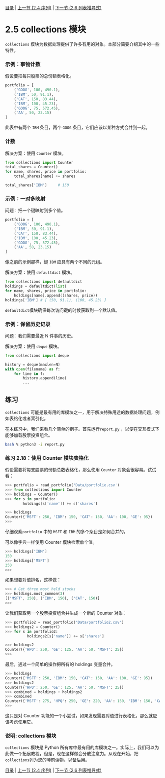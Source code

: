 [目录](../Contents.md) \| [上一节 (2.4 序列)](04_Sequences.md) \| [下一节 (2.6 列表推导式)](06_List_comprehension.md)

# 2.5 collections 模块

`collections` 模块为数据处理提供了许多有用的对象。本部分简要介绍其中的一些特性。

### 示例：事物计数

假设要把每只股票的总份额表格化。

```python
portfolio = [
    ('GOOG', 100, 490.1),
    ('IBM', 50, 91.1),
    ('CAT', 150, 83.44),
    ('IBM', 100, 45.23),
    ('GOOG', 75, 572.45),
    ('AA', 50, 23.15)
]
```

此表中有两个 `IBM` 条目，两个 `GOOG` 条目，它们应该以某种方式合并到一起。

### 计数

解决方案：使用 `Counter` 模块。

```python
from collections import Counter
total_shares = Counter()
for name, shares, price in portfolio:
    total_shares[name] += shares

total_shares['IBM']     # 150
```

### 示例：一对多映射

问题：把一个键映射到多个值。

```python
portfolio = [
    ('GOOG', 100, 490.1),
    ('IBM', 50, 91.1),
    ('CAT', 150, 83.44),
    ('IBM', 100, 45.23),
    ('GOOG', 75, 572.45),
    ('AA', 50, 23.15)
]
```

像之前的示例那样，键 `IBM` 应具有两个不同的元组。

解决方案：使用 `defaultdict` 模块。

```python
from collections import defaultdict
holdings = defaultdict(list)
for name, shares, price in portfolio:
    holdings[name].append((shares, price))
holdings['IBM'] # [ (50, 91.1), (100, 45.23) ]
```

`defaultdict`模块确保每次访问键的时候获取到一个默认值。

### 示例：保留历史记录

问题：我们需要最近 N 件事的历史。

解决方案：使用 `deque` 模块。

```python
from collections import deque

history = deque(maxlen=N)
with open(filename) as f:
    for line in f:
        history.append(line)
        ...
```

## 练习

`collections` 可能是最有用的库模块之一，用于解决特殊用途的数据处理问题，例如表格化或者索引化。

在本练习中，我们来看几个简单的例子。首先运行`report.py` ，以便在交互模式下能够加载股票投资组合。

```bash
bash % python3 -i report.py
```

### 练习 2.18：使用 Counter 模块表格化

假设需要将每支股票的份额总数表格化，那么使用 `Counter` 对象会很容易。试试看：

```python
>>> portfolio = read_portfolio('Data/portfolio.csv')
>>> from collections import Counter
>>> holdings = Counter()
>>> for s in portfolio:
        holdings[s['name']] += s['shares']

>>> holdings
Counter({'MSFT': 250, 'IBM': 150, 'CAT': 150, 'AA': 100, 'GE': 95})
>>>
```

仔细观察`portfolio` 中的 `MSFT` 和 `IBM` 的多个条目是如何合并的。

可以像字典一样使用 Counter 模块检索单个值。

```python
>>> holdings['IBM']
150
>>> holdings['MSFT']
250
>>>
```

如果想要对值排名，这样做：

```python
>>> # Get three most held stocks
>>> holdings.most_common(3)
[('MSFT', 250), ('IBM', 150), ('CAT', 150)]
>>>
```

让我们获取另一个股票投资组合并生成一个新的 Counter 对象：

```python
>>> portfolio2 = read_portfolio('Data/portfolio2.csv')
>>> holdings2 = Counter()
>>> for s in portfolio2:
          holdings2[s['name']] += s['shares']

>>> holdings2
Counter({'HPQ': 250, 'GE': 125, 'AA': 50, 'MSFT': 25})
>>>
```

最后，通过一个简单的操作把所有的 holdings 变量合并。

```python
>>> holdings
Counter({'MSFT': 250, 'IBM': 150, 'CAT': 150, 'AA': 100, 'GE': 95})
>>> holdings2
Counter({'HPQ': 250, 'GE': 125, 'AA': 50, 'MSFT': 25})
>>> combined = holdings + holdings2
>>> combined
Counter({'MSFT': 275, 'HPQ': 250, 'GE': 220, 'AA': 150, 'IBM': 150, 'CAT': 150})
>>>
```

这只是对 Counter 功能的一个小尝试，如果发现需要对值进行表格化，那么就应该考虑使用它。

### 说明: collections 模块

`collections` 模块是 Python 所有库中最有用的库模块之一。实际上，我们可以为此做一个拓展教程，但是，现在这样做会分散注意力。从现在开始，把`collections`列为您的睡前读物，以备后用。

[目录](../Contents.md) \| [上一节 (2.4 序列)](04_Sequences.md) \| [下一节 (2.6 列表推导式)](06_List_comprehension.md)